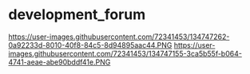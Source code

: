 # development_forum


https://user-images.githubusercontent.com/72341453/134747262-0a92233d-8010-40f8-84c5-8d94895aac44.PNG
https://user-images.githubusercontent.com/72341453/134747155-3ca5b55f-b064-4741-aeae-abe90bddf41e.PNG
